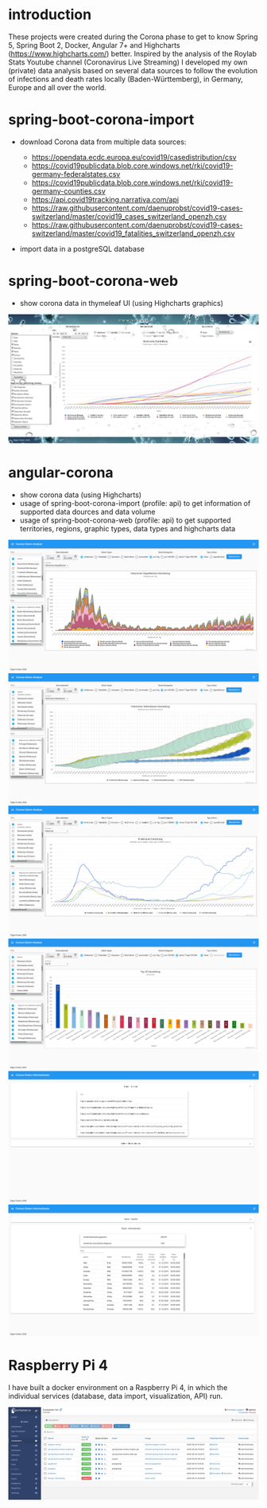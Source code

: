 # introduction
These projects were created during the Corona phase to get to know Spring 5, Spring Boot 2, Docker, Angular 7+ and Highcharts (https://www.highcharts.com/) better.
Inspired by the analysis of the Roylab Stats Youtube channel (Coronavirus Live Streaming) I developed my own (private) data analysis based on several data sources to follow the evolution of infections and death rates locally (Baden-Württemberg), in Germany, Europe and all over the world.

# spring-boot-corona-import
- download Corona data from multiple data sources:
  - https://opendata.ecdc.europa.eu/covid19/casedistribution/csv
  - https://covid19publicdata.blob.core.windows.net/rki/covid19-germany-federalstates.csv
  - https://covid19publicdata.blob.core.windows.net/rki/covid19-germany-counties.csv
  - https://api.covid19tracking.narrativa.com/api
  - https://raw.githubusercontent.com/daenuprobst/covid19-cases-switzerland/master/covid19_cases_switzerland_openzh.csv
  - https://raw.githubusercontent.com/daenuprobst/covid19-cases-switzerland/master/covid19_fatalities_switzerland_openzh.csv

- import data in a postgreSQL database

# spring-boot-corona-web
- show corona data in thymeleaf UI (using Highcharts graphics)

![corona web](https://github.com/edgarfurkert/corona/blob/master/examples/corona%20web%20-%2020201001.png)

# angular-corona
- show corona data (using Highcharts)
- usage of spring-boot-corona-import (profile: api) to get information of supported data dources and data volume
- usage of spring-boot-corona-web (profile: api) to get supported territories, regions, graphic types, data types and highcharts data

![corona1](https://github.com/edgarfurkert/corona/blob/master/examples/corona1%20-%2020201001.png)
![corona2](https://github.com/edgarfurkert/corona/blob/master/examples/corona2%20-%2020201001.png)
![corona3](https://github.com/edgarfurkert/corona/blob/master/examples/corona3%20-%2020201001.png)
![corona4](https://github.com/edgarfurkert/corona/blob/master/examples/corona4%20-%2020201001.png)
![corona data sources](https://github.com/edgarfurkert/corona/blob/master/examples/corona%20-%20datasources.png)
![corona info](https://github.com/edgarfurkert/corona/blob/master/examples/corona%20info%20-%2020201001.png)

# Raspberry Pi 4
I have built a docker environment on a Raspberry Pi 4, in which the individual services (database, data import, visualization, API) run.

![portainer](https://github.com/edgarfurkert/corona/blob/master/examples/raspi-portainer.png)
